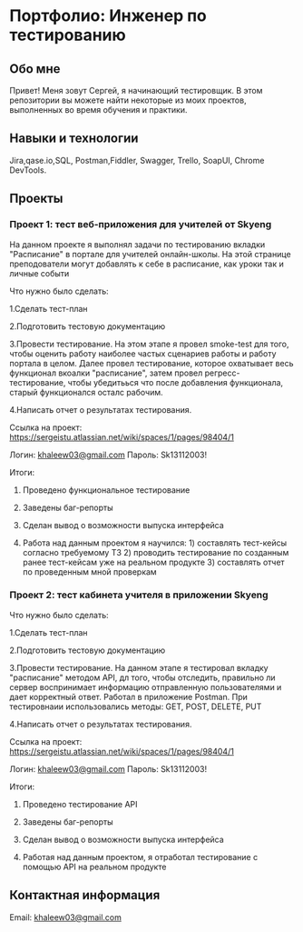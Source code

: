 # Портфолио: Инженер по тестированию

## Обо мне

Привет! Меня зовут Сергей, я начинающий тестировщик.
В этом репозитории вы можете найти некоторые из моих проектов, выполненных во время обучения и практики.
<br>

## Навыки и технологии

Jira,qase.io,SQL, Postman,Fiddler, Swagger, Trello,
SoapUI, Chrome DevTools.

## Проекты

### Проект 1: тест веб-приложения для учителей от Skyeng 

На данном проекте я выполнял задачи по тестированию вкладки "Расписание" в портале для учителей онлайн-школы. На этой странице преподователи могут добавлять к себе в расписание, как уроки так и личные событи

Что нужно было сделать:

1.Сделать тест-план

2.Подготовить тестовую документацию

3.Провести тестирование. На этом этапе я провел smoke-test для того, чтобы оценить работу наиболее частых сценариев работы и работу портала в целом. Далее провел тестирование, которое охватывает весь функционал вкоалки "расписание", затем провел регресс-тестирование, чтобы убедитьься что после добавления функционала, старый функционался осталс рабочим.

4.Написать отчет о результатах тестирования.

Ссылка на проект: https://sergeistu.atlassian.net/wiki/spaces/1/pages/98404/1

Логин: khaleew03@gmail.com Пароль: Sk13112003!

Итоги:
1. Проведено функциональное тестирование

2. Заведены баг-репорты

3. Сделан вывод о возможности выпуска интерфейса

4. Работа над данным проектом я научился:  1) составлять тест-кейсы согласно требуемому ТЗ 2) проводить тестирование по созданным ранее тест-кейсам уже на реальном продукте 3) составлять отчет по проведенным мной проверкам


### Проект 2: тест кабинета учителя в приложении Skyeng

Что нужно было сделать:

1.Сделать тест-план

2️.Подготовить тестовую документацию

3️.Провести тестирование. На данном этапе я тестировал вкладку "расписание" методом API, дл того, чтобы отследить, правильно ли сервер воспринимает информацию отправленную пользователями и дает корректный ответ. Работал в приложение Postman. При тестировнаии использовались методы: GET, POST, DELETE, PUT

4️.Написать отчет о результатах тестирования.

Ссылка на проект: https://sergeistu.atlassian.net/wiki/spaces/1/pages/98404/1

Логин: khaleew03@gmail.com Пароль: Sk13112003!

Итоги:

1. Проведено тестирование API

2. Заведены баг-репорты

3. Сделан вывод о возможности выпуска интерфейса

4. Работая над данным проектом, я отработал тестирование с помощью API на реальном продукте

## Контактная информация

Email: khaleew03@gmail.com
